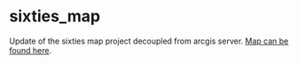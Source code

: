 # sixties_map
Update of the sixties map project decoupled from arcgis server. [Map can be found here](https://ui-libraries.github.io/sixties_map/).
